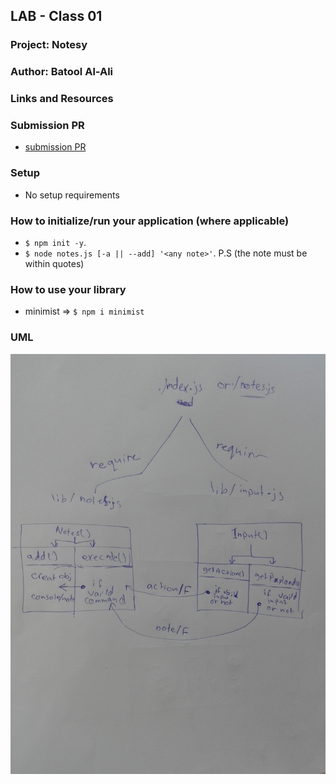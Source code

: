 ## LAB - Class 01

### Project: Notesy

### Author: Batool Al-Ali

### Links and Resources

### Submission PR
- [submission PR](https://github.com/batool-alali-401-advanced-javascript/notes/pull/1)

### Setup
- No setup requirements

### How to initialize/run your application (where applicable)
 - `$ npm init -y`.
 - `$ node notes.js [-a || --add] '<any note>'`.  P.S (the note must be within quotes)

### How to use your library 
- minimist => `$ npm i minimist`

### UML
![UML Diagram](UML.jpg)